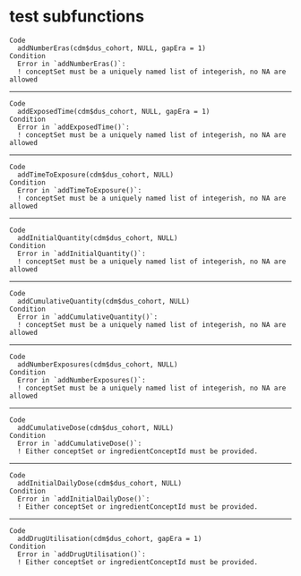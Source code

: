 # test subfunctions

    Code
      addNumberEras(cdm$dus_cohort, NULL, gapEra = 1)
    Condition
      Error in `addNumberEras()`:
      ! conceptSet must be a uniquely named list of integerish, no NA are allowed

---

    Code
      addExposedTime(cdm$dus_cohort, NULL, gapEra = 1)
    Condition
      Error in `addExposedTime()`:
      ! conceptSet must be a uniquely named list of integerish, no NA are allowed

---

    Code
      addTimeToExposure(cdm$dus_cohort, NULL)
    Condition
      Error in `addTimeToExposure()`:
      ! conceptSet must be a uniquely named list of integerish, no NA are allowed

---

    Code
      addInitialQuantity(cdm$dus_cohort, NULL)
    Condition
      Error in `addInitialQuantity()`:
      ! conceptSet must be a uniquely named list of integerish, no NA are allowed

---

    Code
      addCumulativeQuantity(cdm$dus_cohort, NULL)
    Condition
      Error in `addCumulativeQuantity()`:
      ! conceptSet must be a uniquely named list of integerish, no NA are allowed

---

    Code
      addNumberExposures(cdm$dus_cohort, NULL)
    Condition
      Error in `addNumberExposures()`:
      ! conceptSet must be a uniquely named list of integerish, no NA are allowed

---

    Code
      addCumulativeDose(cdm$dus_cohort, NULL)
    Condition
      Error in `addCumulativeDose()`:
      ! Either conceptSet or ingredientConceptId must be provided.

---

    Code
      addInitialDailyDose(cdm$dus_cohort, NULL)
    Condition
      Error in `addInitialDailyDose()`:
      ! Either conceptSet or ingredientConceptId must be provided.

---

    Code
      addDrugUtilisation(cdm$dus_cohort, gapEra = 1)
    Condition
      Error in `addDrugUtilisation()`:
      ! Either conceptSet or ingredientConceptId must be provided.

